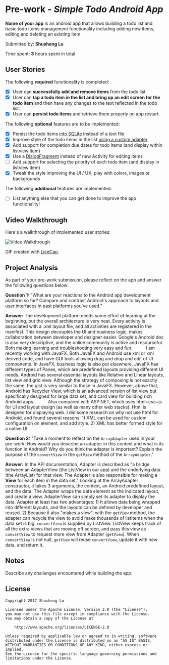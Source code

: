 # Pre-work - *Simple Todo Android App*

**Name of your app** is an android app that allows building a todo list and basic todo items management functionality including adding new items, editing and deleting an existing item.

Submitted by: **Shusheng Lu**

Time spent: **3** hours spent in total

## User Stories

The following **required** functionality is completed:

* [X] User can **successfully add and remove items** from the todo list
* [X] User can **tap a todo item in the list and bring up an edit screen for the todo item** and then have any changes to the text reflected in the todo list.
* [X] User can **persist todo items** and retrieve them properly on app restart

The following **optional** features are to be implemented:

* [X] Persist the todo items [into SQLite](http://guides.codepath.com/android/Persisting-Data-to-the-Device#sqlite) instead of a text file
* [X] Improve style of the todo items in the list [using a custom adapter](http://guides.codepath.com/android/Using-an-ArrayAdapter-with-ListView)
* [X] Add support for completion due dates for todo items (and display within listview item)
* [X] Use a [DialogFragment](http://guides.codepath.com/android/Using-DialogFragment) instead of new Activity for editing items
* [ ] Add support for selecting the priority of each todo item (and display in listview item)
* [X] Tweak the style improving the UI / UX, play with colors, images or backgrounds

The following **additional** features are implemented:

* [ ] List anything else that you can get done to improve the app functionality!

## Video Walkthrough

Here's a walkthrough of implemented user stories:

<img src='http://i.imgur.com/nWwwcsC.gif' title='Video Walkthrough' width='' alt='Video Walkthrough' />

GIF created with [LiceCap](http://www.cockos.com/licecap/).

## Project Analysis

As part of your pre-work submission, please reflect on the app and answer the following questions below:

**Question 1:** "What are your reactions to the Android app development platform so far? Compare and contrast Android's approach to layouts and user interfaces in past platforms you've used."

**Answer:** The development platform needs some effort of learning at the beginning, but the overall architecture is very neat. Every activity is associated with a .xml layout file, and all activities are registered in the manifest. This design decouples the UI and business logic, makes collaboration between developer and designer easier. Google's Android doc is also very descriptive, and the online community is active and resourseful. Both making learning and troubleshooting very easy and fun.
            I am recently working with JavaFX. Both JavaFX and Android use xml or xml derived code, and have GUI tools allowing drag and drop and edit of UI components. In JavaFX, business logic is also put elsewhere. JavaFX has different types of Panes, which are predefined layouts providing different UI needs. Android has several essential layouts like Relative and Linear layouts, list view and grid view. Although the strategy of composing is not exactly the same, the gist is very similar to those in JavaFX. However, above that, Android has Recycler View, which is an advanced version of list view but specifically designed for large data set, and card view for building rich Android apps.
            Also compared with ASP.NET, which uses html+css+js for UI and layout design (as well as many other web stacks). Html is designed for displaying web. I did some research on why not use html for Android, and found several reasons: 1) XML can be used for custom configuration on element, and add style. 2) XML has better formed style for a native UI.

**Question 2:** "Take a moment to reflect on the `ArrayAdapter` used in your pre-work. How would you describe an adapter in this context and what is its function in Android? Why do you think the adapter is important? Explain the purpose of the `convertView` in the `getView` method of the `ArrayAdapter`."

**Answer:** In the API documentation, Adapter is described as "a bridge between an AdapterView (the ListView in our app) and the underlying data (the ArrayList) for that view. The Adapter is also responsible for making a **View** for each item in the data set." Looking at the ArrayAdapter constructor, it takes 3 arguments, the context, an Android predefined layout, and the data. The Adapter wraps the data element as the indicated layout, and create a view. AdapterView can simply set its adapter to display the data.
            Adapter at least has two advantages: 1) It allows data being wrapped into different layouts, and the layouts can be defined by developer and reused. 2) Because it also "makes a view", with the `getView` method, the adapter can recycle the view to avoid make thousands of listItems when the data set is big.
            `convertView` is supplied by ListView. ListView keeps track of all the extra views that are moving off screen, and pass this view as `convertView` to request more view from Adapter (`getView`). When `convertView` is not null, `getView` will reuse `convertView`, update it with new data, and return it.

## Notes

Describe any challenges encountered while building the app.

## License

    Copyright 2017 Shusheng Lu

    Licensed under the Apache License, Version 2.0 (the "License");
    you may not use this file except in compliance with the License.
    You may obtain a copy of the License at

        http://www.apache.org/licenses/LICENSE-2.0

    Unless required by applicable law or agreed to in writing, software
    distributed under the License is distributed on an "AS IS" BASIS,
    WITHOUT WARRANTIES OR CONDITIONS OF ANY KIND, either express or implied.
    See the License for the specific language governing permissions and
    limitations under the License.
